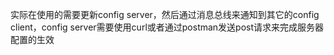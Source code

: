 实际在使用的需要更新config server，然后通过消息总线来通知到其它的config client，config server需要使用curl或者通过postman发送post请求来完成服务器配置的生效